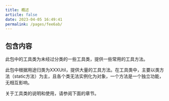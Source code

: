 ```yaml
---
title: 概述
article: false
date: 2023-04-05 16:49:41
permalink: /pages/fee6ab/
---
```


## 包含内容

此包中的工具类为未经过分类的一些工具类，提供一些常用的工具方法。

此包中根据用途归类为XXXUtil，提供大量的工具方法。在工具类中，主要以类方法（static方法）为主，且各个类无法实例化为对象，一个方法是一个独立功能，无相互影响。

关于工具类的说明和使用，请参阅下面的章节。